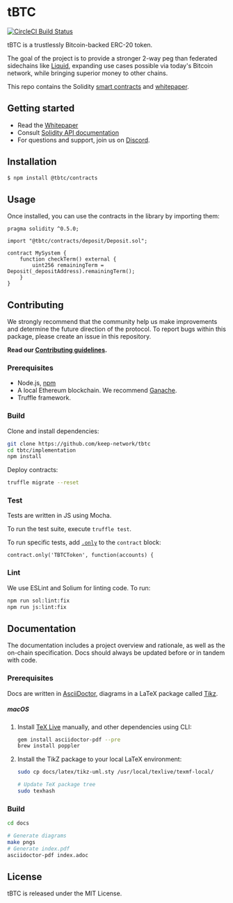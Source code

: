 # tBTC

[![CircleCI Build Status](https://circleci.com/gh/keep-network/tbtc.svg?style=svg&circle-token=ec728f5ca814b6cb2db5ffeb7258151b752a207e)](https://circleci.com/gh/keep-network/tbtc)

tBTC is a trustlessly Bitcoin-backed ERC-20 token.

The goal of the project is to provide a stronger 2-way peg than federated
sidechains like [Liquid](https://blockstream.com/liquid/), expanding use cases
possible via today's Bitcoin network, while bringing superior money to other
chains.

This repo contains the Solidity [smart contracts](implementation/) and [whitepaper](documentation/).

## Getting started

 * Read the [Whitepaper](http://docs.keep.network/tbtc/)
 * Consult [Solidity API documentation](http://docs.keep.network/tbtc/solidity/)
 * For questions and support, join us on [Discord](https://discord.gg/4R6RGFf).

## Installation

```sh
$ npm install @tbtc/contracts
```

## Usage

Once installed, you can use the contracts in the library by importing them:

```sol
pragma solidity ^0.5.0;

import "@tbtc/contracts/deposit/Deposit.sol";

contract MySystem {
    function checkTerm() external {
        uint256 remainingTerm = Deposit(_depositAddress).remainingTerm();
    }
}
```

## Contributing

We strongly recommend that the community help us make improvements and determine the future direction of the protocol. To report bugs within this package, please create an issue in this repository.

**Read our [Contributing guidelines](https://github.com/keep-network/tbtc/blob/master/CONTRIBUTING.md).**

### Prerequisites

 * Node.js, [npm](https://docs.npmjs.com/cli/install)
 * A local Ethereum blockchain. We recommend [Ganache](https://www.trufflesuite.com/ganache).
 * Truffle framework.

### Build

Clone and install dependencies:

```sh
git clone https://github.com/keep-network/tbtc
cd tbtc/implementation
npm install
```

Deploy contracts:

```sh
truffle migrate --reset
```

### Test

Tests are written in JS using Mocha.

To run the test suite, execute `truffle test`.

To run specific tests, add [`.only`](https://jaketrent.com/post/run-single-mocha-test/) to the `contract` block:

```
contract.only('TBTCToken', function(accounts) {
```

### Lint

We use ESLint and Solium for linting code. To run:

```sh
npm run sol:lint:fix
npm run js:lint:fix
```

## Documentation

The documentation includes a project overview and rationale, as well as the
on-chain specification. Docs should always be updated before or in tandem with
code. 

### Prerequisites

Docs are written in [AsciiDoctor](http://asciidoctor.org/), diagrams in a LaTeX package called [Tikz](https://www.overleaf.com/learn/latex/TikZ_package).

##### macOS

 1. Install [TeX Live](https://www.tug.org/texlive/) manually, and other dependencies using CLI:

    ```sh
    gem install asciidoctor-pdf --pre
    brew install poppler
    ```

 2. Install the TikZ package to your local LaTeX environment:

    ```sh
    sudo cp docs/latex/tikz-uml.sty /usr/local/texlive/texmf-local/

    # Update TeX package tree
    sudo texhash
    ```

### Build

```sh
cd docs

# Generate diagrams
make pngs
# Generate index.pdf
asciidoctor-pdf index.adoc
```

## License

tBTC is released under the MIT License.